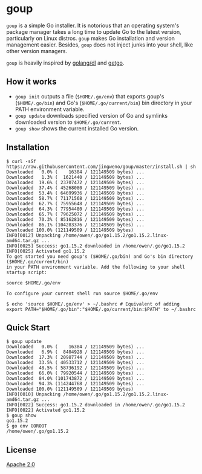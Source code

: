 # goup

`goup` is a simple Go installer. 
It is notorious that an operating system's package manager takes a long time to update Go to the latest version, particularly on Linux distros.
`goup` makes Go installation and version management easier.
Besides, `goup` does not inject junks into your shell, like other version managers.

`goup` is heavily inspired by [golang/dl](https://github.com/golang/dl) and [getgo](https://github.com/golang/tools/tree/master/cmd/getgo).

## How it works

* `goup init` outputs a file (`$HOME/.go/env`) that exports goup's (`$HOME/.go/bin`) and Go's (`$HOME/.go/current/bin`) bin directory in your PATH environment variable.
* `goup update` downloads specified version of Go and symlinks downloaded version to `$HOME/.go/current`.
* `goup show` shows the current installed Go version.

## Installation

```
$ curl -sSf https://raw.githubusercontent.com/jingweno/goup/master/install.sh | sh
Downloaded   0.0% (    16384 / 121149509 bytes) ...
Downloaded   1.3% (  1621440 / 121149509 bytes) ...
Downloaded  19.6% ( 23707472 / 121149509 bytes) ...
Downloaded  37.4% ( 45268080 / 121149509 bytes) ...
Downloaded  53.4% ( 64699936 / 121149509 bytes) ...
Downloaded  58.7% ( 71171568 / 121149509 bytes) ...
Downloaded  62.7% ( 75955648 / 121149509 bytes) ...
Downloaded  64.3% ( 77954480 / 121149509 bytes) ...
Downloaded  65.7% ( 79625072 / 121149509 bytes) ...
Downloaded  70.3% ( 85162816 / 121149509 bytes) ...
Downloaded  86.1% (104283376 / 121149509 bytes) ...
Downloaded 100.0% (121149509 / 121149509 bytes)
INFO[0012] Unpacking /home/owen/.go/go1.15.2/go1.15.2.linux-amd64.tar.gz ...
INFO[0025] Success: go1.15.2 downloaded in /home/owen/.go/go1.15.2
INFO[0025] Activated go1.15.2
To get started you need goup's ($HOME/.go/bin) and Go's bin directory ($HOME/.go/current/bin)
in your PATH environment variable. Add the following to your shell startup script:

source $HOME/.go/env

To configure your current shell run source $HOME/.go/env

$ echo 'source $HOME/.go/env' > ~/.bashrc # Equivalent of adding export PATH="$HOME/.go/bin":"$HOME/.go/current/bin:$PATH" to ~/.bashrc
```

## Quick Start

```
$ goup update
Downloaded   0.0% (    16384 / 121149509 bytes) ...
Downloaded   6.9% (  8404928 / 121149509 bytes) ...
Downloaded  17.3% ( 20987744 / 121149509 bytes) ...
Downloaded  33.5% ( 40533712 / 121149509 bytes) ...
Downloaded  48.5% ( 58736192 / 121149509 bytes) ...
Downloaded  66.0% ( 79920544 / 121149509 bytes) ...
Downloaded  84.0% (101743872 / 121149509 bytes) ...
Downloaded  94.3% (114244768 / 121149509 bytes) ...
Downloaded 100.0% (121149509 / 121149509 bytes)
INFO[0010] Unpacking /home/owen/.go/go1.15.2/go1.15.2.linux-amd64.tar.gz ...
INFO[0022] Success: go1.15.2 downloaded in /home/owen/.go/go1.15.2
INFO[0022] Activated go1.15.2
$ goup show
go1.15.2
$ go env GOROOT
/home/owen/.go/go1.15.2
```

## License

[Apache 2.0](https://github.com/jingweno/goup/blob/master/LICENSE)
